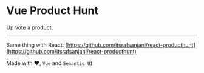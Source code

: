 # Vue Product Hunt

Up vote a product.

---

Same thing with React: [https://github.com/itsrafsanjani/react-producthunt](https://github.com/itsrafsanjani/react-producthunt)

Made with :heart:, `Vue` and `Semantic UI`
